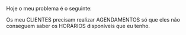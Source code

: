 Hoje o meu problema é o seguinte:

Os meu CLIENTES precisam realizar AGENDAMENTOS
só que eles não conseguem saber os HORÁRIOS
disponíveis que eu tenho.
